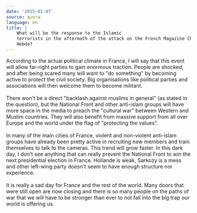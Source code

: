 ```yaml
---
date: '2015-01-07'
source: quora
language: en
title: |
    What will be the response to the Islamic
    terrorists in the aftermath of the attack on the French Magazine Charlie
    Hebdo?
---
```


According to the actual political climate in France, I will say that
this event will allow far-right parties to gain enormous traction.
People are shocked, and after being scared many will want to \"do
something\" by becoming active to protect the civil society. Big
organisations like political parties and associations will then welcome
them to become militant. \
\
There won\'t be a direct \"backlash against muslims in general\" (as
stated in the question), but the National Front and other anti-islam
groups will have more space in the media to preach the \"cultural war\"
between Western and Muslim countries. They will also benefit from
massive support from all over Europe and the world under the flag of
\"protecting the values\".\
\
In many of the main cities of France, violent and non-violent anti-islam
groups have already been pretty active in recruiting new members and
train themselves to talk to the cameras. This trend will grow faster. In
this dark day, I don\'t see anything that can really prevent the
National Front to win the next presidential election in France. Hollande
is weak, Sarkozy is a mess and other left-wing party doesn\'t seem to
have enough structure nor experience.\
\
It is really a sad day for France and the rest of the world. Many doors
that were still open are now closing and there is so many people on the
paths of war that we will have to be stronger than ever to not fall into
the big trap our world is offering us.
